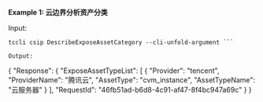 **Example 1: 云边界分析资产分类**



Input: 

```
tccli csip DescribeExposeAssetCategory --cli-unfold-argument ```

Output: 
```
{
    "Response": {
        "ExposeAssetTypeList": [
            {
                "Provider": "tencent",
                "ProviderName": "腾讯云",
                "AssetType": "cvm_instance",
                "AssetTypeName": "云服务器"
            }
        ],
        "RequestId": "46fb51ad-b6d8-4c91-af47-8f4bc947a69c"
    }
}
```

